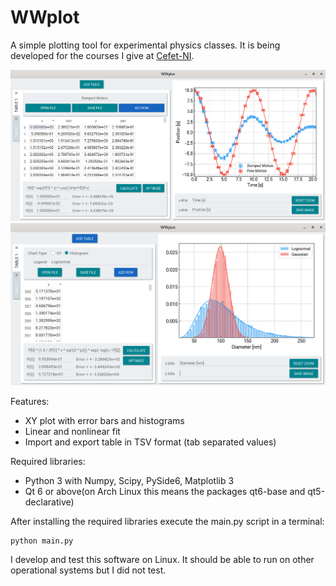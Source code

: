 # WWplot

A simple plotting tool for experimental physics classes. It is being developed for the courses I give at
[Cefet-NI](http://www.cefet-rj.br/index.php/nova-iguacu).

![](images/wwplot_xy.png)
![](images/wwplot_histogram.png)

Features:

- XY plot with error bars and histograms
- Linear and nonlinear fit
- Import and export table in TSV format (tab separated values)

Required libraries:

- Python 3 with Numpy, Scipy, PySide6, Matplotlib 3
- Qt 6 or above(on Arch Linux this means the packages qt6-base and qt5-declarative)

After installing the required libraries execute the main.py script in a
terminal:

    python main.py

I develop and test this software on Linux. It should be able to run on other operational systems but I did not test.

